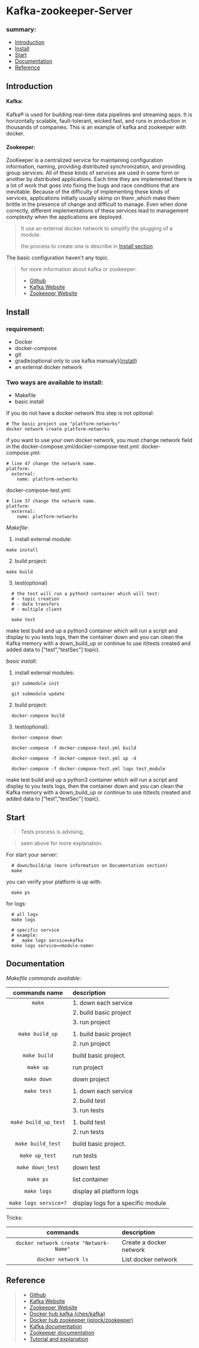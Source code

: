 # Kafka-zookeeper-Server


### summary:
  - [Introduction](#introduction)
  - [Install](#install)
  - [Start](#start)
  - [Documentation](#documentation)
  - [Reference](#reference)



## Introduction

  #### Kafka:
  Kafka® is used for building real-time data pipelines and streaming apps. It is horizontally scalable, fault-tolerant, wicked fast, and runs in production in thousands of companies.
  This is an example of kafka and zookeeper with docker.

  #### Zookeeper:
  ZooKeeper is a centralized service for maintaining configuration information, naming, providing distributed synchronization, and providing group services. All of these kinds of services are used in some form or another by distributed applications. Each time they are implemented there is a lot of work that goes into fixing the bugs and race conditions that are inevitable. Because of the difficulty of implementing these kinds of services, applications initially usually skimp on them ,which make them brittle in the presence of change and difficult to manage. Even when done correctly, different implementations of these services lead to management complexity when the applications are deployed.

  > It use an external docker network to simplify the plugging of a module.
  >
  > the process to create one is describe in [Install section](#install)

  The basic configuration haven't any topic.

  > for more information about kafka or zookeeper:
  > - [Github](https://github.com/apache/kafka/)
  > - [Kafka Website](https://kafka.apache.org)
  > - [Zookeeper Website](http://zookeeper.apache.org)


## Install

### requirement:
- Docker
- docker-compose
- git
- gradle(optional only to use kafka manualy)([install](https://gradle.org/install/))
- an external docker network

### Two ways are available to install:
- Makefile
- basic install

If you do not have a docker network this step is not optional:
```
# The basic project use "platform-networks"
docker network create platform-networks
```
if you want to use your own docker network, you must change network field in the docker-compose.yml/docker-compose-test.yml:
docker-compose.yml:
```
# line 47 change the network name.
platform:
  external:
    name: platform-networks
```
docker-compose-test.yml:
```
# line 37 change the network name.
platform:
  external:
    name: platform-networks
```

_Makefile_:
1. install external module:
```
make install
```
2. build project:
```
make build
```
3. test(optional)
```
  # the test will run a python3 container which will test:
  # - topic creation
  # - data transfers
  # - multiple client

  make test
```
  make test build and up a python3 container which will run a script and display to you
  tests logs, then the container down and you can clean the Kafka memory with a down_build_up
  or continue to use it(tests created and added data to ["test","testSec"] topic).

_basic install_:
1. install external modules:
```
  git submodule init

  git submodule update
```

2. build project:
```
  docker-compose build
```

3. test(optional):
```
  docker-compose down

  docker-compose -f docker-compose-test.yml build

  docker-compose -f docker-compose-test.yml up -d

  docker-compose -f docker-compose-test.yml logs test_module
```
  make test build and up a python3 container which will run a script and display to you
  tests logs, then the container down and you can clean the Kafka memory with a down_build_up
  or continue to use it(tests created and added data to ["test","testSec"] topic).
## Start

> Tests process is advising,

> seen above for more explanation.

For start your server:
```
  # down/build/up (more information on Documentation section)
  make
```

you can verify your platform is up with:
```
  make ps
```

for logs:
```
  # all logs
  make logs

  # specific service
  # example:
  #   make logs service=kafka
  make logs service=<module-name>
```

## Documentation

_Makefile commands available_:

|   **commands name**   | **description**                    |
|:---------------------:|:---------------------------------- |
|        `make`         | 1. down each service               |
|                       | 2. build basic project             |
|                       | 3. run project                     |
|                       |                                    |
|    `make build_up`    | 1. build basic project             |
|                       | 2. run project                     |
|                       |                                    |
|     `make build`      | build basic project.               |
|                       |                                    |
|       `make up`       | run project                        |
|                       |                                    |
|      `make down`      | down project                       |
|                       |                                    |
|      `make test`      | 1. down each service               |
|                       | 2. build test                      |
|                       | 3. run tests                       |
|                       |                                    |
| `make build_up_test`  | 1. build test                      |
|                       | 2. run tests                       |
|                       |                                    |
|   `make build_test`   | build basic project.               |
|                       |                                    |
|    `make up_test`     | run tests                          |
|                       |                                    |
|   `make down_test`    | down test                          |
|                       |                                    |
|       `make ps`       | list container                     |
|                       |                                    |
|      `make logs`      | display all platform logs          |
|                       |                                    |
| `make logs service=?` | display logs for a specific module |


Tricks:

|              **commands**              | **description**         |
|:--------------------------------------:|:----------------------- |
| `docker network create "Network-Name"` | Create a docker network |
|          `docker network ls`           | List docker network     |

## Reference

> - [Github](https://github.com/apache/kafka/)
> - [Kafka Website](https://kafka.apache.org)
> - [Zookeeper Website](http://zookeeper.apache.org)
> - [Docker hub kafka (ches/kafka)](https://hub.docker.com/r/ches/kafka/)
> - [Docker hub zookeeper (jplock/zookeeper)](https://hub.docker.com/r/jplock/zookeeper/)
> - [Kafka documentation](https://kafka.apache.org/documentation/)
> - [Zookeeper documentation](http://zookeeper.apache.org/doc/current/index.html)
> - [Tutorial and explanation](https://www.tutorialspoint.com/apache_kafka/apache_kafka_quick_guide.htm)
